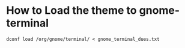 # How to Load the theme to gnome-terminal

`dconf load /org/gnome/terminal/ < gnome_terminal_dues.txt`
